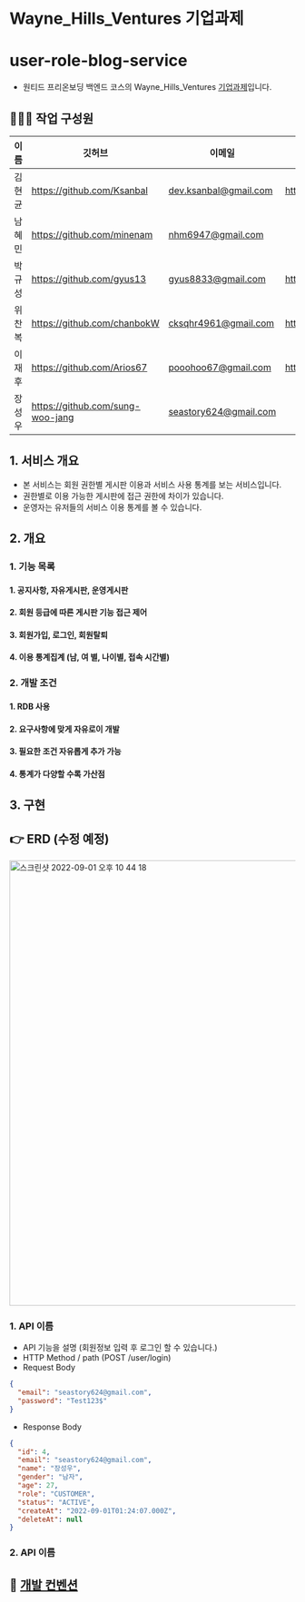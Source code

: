 # Wayne_Hills_Ventures 기업과제

# user-role-blog-service

- 원티드 프리온보딩 백엔드 코스의 Wayne_Hills_Ventures [기업과제](https://drive.google.com/file/d/1OyHiyNyUQCFw7oOuq50S4UZQouj7RvE2/view?usp=sharing)입니다.

## 👨‍👩‍👧 작업 구성원

| 이름   | 깃허브                           | 이메일                | 블로그                      |
| ------ | -------------------------------- | --------------------- | --------------------------- |
| 김현균 | https://github.com/Ksanbal       | dev.ksanbal@gmail.com | https://www.devksanbal.site |
| 남혜민 | https://github.com/minenam       | nhm6947@gmail.com     |                             |
| 박규성 | https://github.com/gyus13        | gyus8833@gmail.com    | https://velog.io/@gyus13    |
| 위찬복 | https://github.com/chanbokW      | cksqhr4961@gmail.com  | https://www.devksanbal.site |
| 이재후 | https://github.com/Arios67       | pooohoo67@gmail.com   | https://www.devksanbal.site |
| 장성우 | https://github.com/sung-woo-jang | seastory624@gmail.com |                             |

## 1. 서비스 개요

- 본 서비스는 회원 권한별 게시판 이용과 서비스 사용 통계를 보는 서비스입니다.
- 권한별로 이용 가능한 게시판에 접근 권한에 차이가 있습니다.
- 운영자는 유저들의 서비스 이용 통계를 볼 수 있습니다.

## 2. 개요

### 1. 기능 목록

#### 1. 공지사항, 자유게시판, 운영게시판

#### 2. 회원 등급에 따른 게시판 기능 접근 제어

#### 3. 회원가입, 로그인, 회원탈퇴

#### 4. 이용 통계집계 (남, 여 별, 나이별, 접속 시간별)

### 2. 개발 조건

#### 1. RDB 사용

#### 2. 요구사항에 맞게 자유로이 개발

#### 3. 필요한 조건 자유롭게 추가 가능

#### 4. 통계가 다양할 수록 가산점

## 3. 구현

## 👉 ERD (수정 예정)

<img width="785" alt="스크린샷 2022-09-01 오후 10 44 18" src="https://img1.daumcdn.net/thumb/R1280x0/?scode=mtistory2&fname=https%3A%2F%2Fblog.kakaocdn.net%2Fdn%2F8uAaf%2FbtrLecono61%2FY5oJFoksxN6cRHsiUiCmTk%2Fimg.png">
</br>

### 1. API 이름

- API 기능을 설명 (회원정보 입력 후 로그인 할 수 있습니다.)
- HTTP Method / path (POST /user/login)
- Request Body

```json
{
  "email": "seastory624@gmail.com",
  "password": "Test123$"
}
```

- Response Body

```json
{
  "id": 4,
  "email": "seastory624@gmail.com",
  "name": "장성우",
  "gender": "남자",
  "age": 27,
  "role": "CUSTOMER",
  "status": "ACTIVE",
  "createAt": "2022-09-01T01:24:07.000Z",
  "deleteAt": null
}
```

### 2. API 이름

## 📌 [개발 컨벤션](https://www.notion.so/devksanbal/9da9e2986a634b07a9615dd4298af006)
